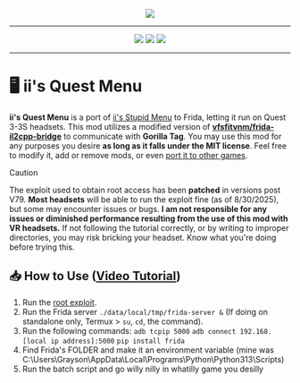 <p align="center">
  <a href="#"><img src="https://i.imgur.com/HtO7VKw.png"></a>
</p>

---

<p align="center">
	<a href="https://github.com/iiDk-the-actual/iis.Quest.Menu/releases"><img src="https://img.shields.io/github/v/release/iiDk-the-actual/iis.Quest.Menu?label=version&style=for-the-badge"></a>
	<a href="https://github.com/iiDk-the-actual/iis.Quest.Menu/releases/latest"><img src="https://img.shields.io/github/downloads/iiDk-the-actual/iis.Quest.Menu/latest?style=for-the-badge"></a>
	<a href="https://discord.gg/iidk"><img src="https://img.shields.io/discord/1170093288557129748?label=discord&style=for-the-badge&color=blueviolet"></a>
</p>

---

# 🖥️ ii's Quest Menu
**ii's Quest Menu** is a port of [ii's Stupid Menu](https://github.com/iiDk-the-actual/iis.Stupid.Menu) to Frida, letting it run on Quest 3-3S headsets.
This mod utilizes a modified version of **[vfsfitvnm/frida-il2cpp-bridge](https://github.com/vfsfitvnm/frida-il2cpp-bridge)** to communicate with **Gorilla Tag**.
You may use this mod for any purposes you desire **as long as it falls under the MIT license**. Feel free to modify it, add or remove mods, or even [port it to other games](https://drive.iidk.online/funny/steal%20a%20brainrot.mp4).

> [!CAUTION]
> The exploit used to obtain root access has been **patched** in versions post V79. **Most headsets** will be able to run the exploit fine (as of 8/30/2025), but some may encounter issues or bugs. **I am not responsible for any issues or diminished performance resulting from the use of this mod with VR headsets.**
> If not following the tutorial correctly, or by writing to improper directories, you may risk bricking your headset. Know what you're doing before trying this.

## 📥 How to Use ([Video Tutorial](https://www.youtube.com/watch?v=YhiYD-SWrOo))
1. Run the [root exploit](https://drive.iidk.online/src/Quest3-Root).
2. Run the Frida server `./data/local/tmp/frida-server &` (If doing on standalone only, Termux > `su`, `cd`, the command).
3. Run the following commands: `adb tcpip 5000` `adb connect 192.168.[local ip address]:5000` `pip install frida`
4. Find Frida's FOLDER and make it an environment variable (mine was C:\Users\Grayson\AppData\Local\Programs\Python\Python313\Scripts\)
5. Run the batch script and go willy nilly in whatilly game you desilly
